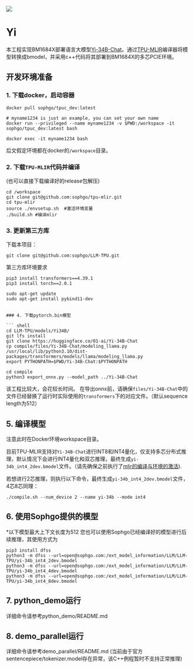 ![](./assets/tpumlir.png)

# Yi

本工程实现BM1684X部署语言大模型[Yi-34B-Chat](https://huggingface.co/01-ai/Yi-34B-Chat)。通过[TPU-MLIR](https://github.com/sophgo/tpu-mlir)编译器将模型转换成bmodel，并采用c++代码将其部署到BM1684X的多芯PCIE环境。


## 开发环境准备

### 1. 下载docker，启动容器

``` shell
docker pull sophgo/tpuc_dev:latest

# myname1234 is just an example, you can set your own name
docker run --privileged --name myname1234 -v $PWD:/workspace -it sophgo/tpuc_dev:latest bash

docker exec -it myname1234 bash
```
后文假定环境都在docker的`/workspace`目录。

### 2. 下载`TPU-MLIR`代码并编译

(也可以直接下载编译好的release包解压)

``` shell
cd /workspace
git clone git@github.com:sophgo/tpu-mlir.git
cd tpu-mlir
source ./envsetup.sh  #激活环境变量
./build.sh #编译mlir
```

### 3. 更新第三方库

下载本项目：
``` shell
git clone git@github.com:sophgo/LLM-TPU.git
```
第三方库环境要求
``` shell
pip3 install transformers==4.39.1
pip3 install torch==2.0.1

sudo apt-get update
sudo apt-get install pybind11-dev
```
```

### 4. 下载pytorch.bin模型

``` shell
cd LLM-TPU/models/Yi34B/
git lfs install
git clone https://huggingface.co/01-ai/Yi-34B-Chat
cp compile/files/Yi-34B-Chat/modeling_llama.py /usr/local/lib/python3.10/dist-packages/transformers/models/llama/modeling_llama.py
export PYTHONPATH=$PWD/Yi-34B-Chat:$PYTHONPATH

cd compile
python3 export_onnx.py --model_path ../Yi-34B-Chat
```

该工程比较大，会花较长时间。
在导出onnx前，请确保`files/Yi-34B-Chat`中的文件已经替换了运行时实际使用的`transformers`下的对应文件。（默认sequence length为512）

## 5. 编译模型

注意此时在Docker环境workspace目录。

目前TPU-MLIR支持对`Yi-34B-Chat`进行INT8和INT4量化，仅支持多芯分布式推理，默认情况下会进行INT4量化和双芯推理，最终生成`yi-34b_int4_2dev.bmodel`文件。（请先确保之前执行了[mlir的编译与环境的激活](#2-下载tpu-mlir代码并编译)).

若想进行2芯推理，则执行以下命令，最终生成`yi-34b_int4_2dev.bmodel`文件，4芯8芯同理：

```shell
./compile.sh --num_device 2 --name yi-34b --mode int4
```

## 6. 使用Sophgo提供的模型
*以下模型最大上下文长度为512
您也可以使用Sophgo已经编译好的模型进行后续推理，其使用方式为
```shell
pip3 install dfss
python3 -m dfss --url=open@sophgo.com:/ext_model_information/LLM/LLM-TPU/yi-34b_int4_2dev.bmodel
python3 -m dfss --url=open@sophgo.com:/ext_model_information/LLM/LLM-TPU/yi-34b_int4_4dev.bmodel
python3 -m dfss --url=open@sophgo.com:/ext_model_information/LLM/LLM-TPU/yi-34b_int4_8dev.bmodel
```

## 7. python_demo运行

详细命令请参考python_demo/README.md

## 8. demo_parallel运行

详细命令请参考demo_parallel/README.md (当前由于官方sentencepiece/tokenizer.model存在异常，该C++例程暂时不支持正常推理)